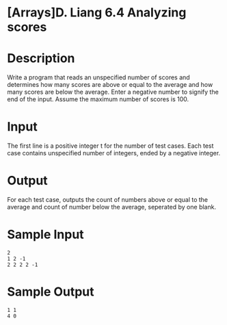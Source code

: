 # [Arrays]D. Liang 6.4 Analyzing scores

# Description
Write a program that reads an unspecified number of scores and determines how many scores are above or equal to the average and how many scores are below the average. Enter a negative number to signify the end of the input. Assume the maximum number of scores is 100.

# Input
The first line is a positive integer t for the number of test cases.
Each test case contains unspecified number of integers, ended by a negative integer. 
# Output
For each test case, outputs the count of numbers above or equal to the average and count of number below the average, seperated by one blank.

# Sample Input
```
2
1 2 -1
2 2 2 2 -1
```
# Sample Output
```
1 1
4 0
```